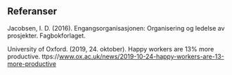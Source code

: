 ## Referanser

Jacobsen, I. D. (2016). Engangsorganisasjonen: Organisering og ledelse av prosjekter. Fagbokforlaget.

University of Oxford. (2019, 24. oktober). Happy workers are 13% more productive. ttps://www.ox.ac.uk/news/2019-10-24-happy-workers-are-13-more-productive
